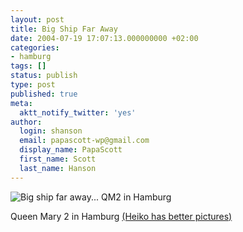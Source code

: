 ```yaml
---
layout: post
title: Big Ship Far Away
date: 2004-07-19 17:07:13.000000000 +02:00
categories:
- hamburg
tags: []
status: publish
type: post
published: true
meta:
  aktt_notify_twitter: 'yes'
author:
  login: shanson
  email: papascott-wp@gmail.com
  display_name: PapaScott
  first_name: Scott
  last_name: Hanson
---
```

<p><img src="https://res.cloudinary.com/papascott/image/upload/wordpress/wp-content/uploads/2004/07/bigship.jpg" alt="Big ship far away... QM2 in Hamburg" /></p>
<p>Queen Mary 2 in Hamburg <a href="http://www.hebig.com/queen_mary_2/">(Heiko has better pictures)</a></p>

